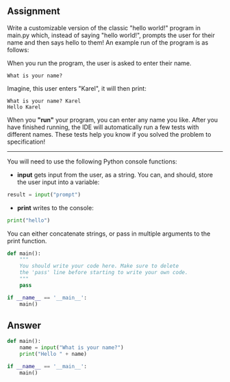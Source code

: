 ## Assignment
Write a customizable version of the classic "hello world!" program in main.py which, instead of saying "hello world!", prompts the user for their name and then says hello to them! An example run of the program is as follows:

When you run the program, the user is asked to enter their name.
```
What is your name?
```

Imagine, this user enters "Karel", it will then print:

```
What is your name? Karel
Hello Karel
```

When you **"run"** your program, you can enter any name you like. After you have finished running, the IDE will automatically run a few tests with different names. These tests help you know if you solved the problem to specification!

---
You will need to use the following Python console functions:

* **input** gets input from the user, as a string. You can, and should, store the user input into a variable:

```python
result = input("prompt")
```

* **print** writes to the console:

```python
print("hello")
```

You can either concatenate strings, or pass in multiple arguments to the print function.

```python
def main():
    """
    You should write your code here. Make sure to delete 
    the 'pass' line before starting to write your own code.
    """
    pass

if __name__ == '__main__':
    main()
```

## Answer
```python
def main():
    name = input("What is your name?")
    print("Hello " + name)

if __name__ == '__main__':
    main()
```